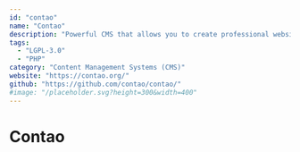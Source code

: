 ```yaml
---
id: "contao"
name: "Contao"
description: "Powerful CMS that allows you to create professional websites and scalable web applications."
tags:
  - "LGPL-3.0"
  - "PHP"
category: "Content Management Systems (CMS)"
website: "https://contao.org/"
github: "https://github.com/contao/contao/"
#image: "/placeholder.svg?height=300&width=400"
---
```


# Contao
